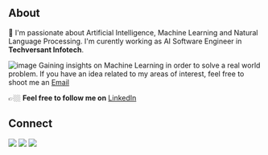 
## About

🔭 I'm passionate about Artificial Intelligence, Machine Learning and Natural Language Processing. I'm curently working as AI Software Engineer in **Techversant Infotech**.


![image](https://user-images.githubusercontent.com/31788971/209652620-16495bb1-cf08-43fd-baba-e29fd50f5675.png)
Gaining insights on Machine Learning in order to solve a real world problem. If you have an idea related to my areas of interest, feel free to shoot me an [Email](https://mail.google.com/mail/u/1/#inbox?compose=new)

👉🏼 **Feel free to follow me on** [LinkedIn](https://www.linkedin.com/in/sreerag-radhakrishnan-599036130/)

## Connect
<a href="https://www.linkedin.com/in/sreerag-radhakrishnan-599036130/"><img src="https://img.shields.io/badge/linkedin-%230077B5.svg?style=for-the-badge&logo=linkedin&logoColor=white"><a> <a href="https://mail.google.com/mail/u/1/#inbox?compose=new"><img src="https://img.shields.io/badge/Gmail-D14836?style=for-the-badge&logo=gmail&logoColor=white"><a> <a href="https://twitter.com/KolathSreerag"><img src="https://img.shields.io/badge/Twitter-%231DA1F2.svg?style=for-the-badge&logo=Twitter&logoColor=white"><a>
